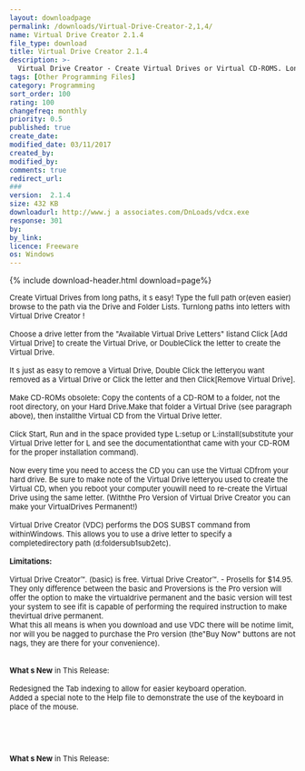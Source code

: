 ```yaml
---
layout: downloadpage
permalink: /downloads/Virtual-Drive-Creator-2,1,4/
name: Virtual Drive Creator 2.1.4
file_type: download
title: Virtual Drive Creator 2.1.4
description: >-
  Virtual Drive Creator - Create Virtual Drives or Virtual CD-ROMS. Long paths become single letters
tags: [Other Programming Files]
category: Programming
sort_order: 100
rating: 100
changefreq: monthly
priority: 0.5
published: true
create_date: 
modified_date: 03/11/2017
created_by: 
modified_by: 
comments: true
redirect_url: 
### 
version:  2.1.4
size: 432 KB
downloadurl: http://www.j a associates.com/DnLoads/vdcx.exe
response: 301
by: 
by_link: 
licence: Freeware
os: Windows
---
```


{% include download-header.html download=page%}

<p style="fix-download-text !important">
<p><font size="2"><p>Create Virtual Drives from long paths, it s easy! Type the full path or(even easier) browse to the path via the Drive and Folder Lists. Turnlong paths into letters with Virtual Drive Creator ! <br />
<br />
Choose a drive letter from the "Available Virtual Drive Letters" listand Click [Add Virtual Drive] to create the Virtual Drive, or DoubleClick the letter to create the Virtual Drive. <br />
<br />
It s just as easy to remove a Virtual Drive, Double Click the letteryou want removed as a Virtual Drive or Click the letter and then Click[Remove Virtual Drive]. <br />
<br />
Make CD-ROMs obsolete: Copy the contents of a CD-ROM to a folder, not the root directory, on your Hard Drive.Make that folder a Virtual Drive (see paragraph above), then installthe Virtual CD from the Virtual Drive letter. <br />
<br />
Click Start, Run and in the space provided type L:setup or L:install(substitute your Virtual Drive letter for L and see the documentationthat came with your CD-ROM for the proper installation command). <br />
<br />
Now every time you need to access the CD you can use the Virtual CDfrom your hard drive. Be sure to make note of the Virtual Drive letteryou used to create the Virtual CD, when you reboot your computer youwill need to re-create the Virtual Drive using the same letter. (Withthe Pro Version of Virtual Drive Creator you can make your VirtualDrives Permanent!)<br />
<br />
Virtual Drive Creator (VDC) performs the DOS SUBST command from withinWindows. This allows you to use a drive letter to specify a completedirectory path (d:foldersub1sub2etc).<br />
<br />
<span><strong>Limitations:</strong></span><br />
<br />
Virtual Drive Creator™. (basic) is free. Virtual Drive Creator™. - Prosells for $14.95. They only difference between the basic and Proversions is the Pro version will offer the option to make the virtualdrive permanent and the basic version will test your system to see ifit is capable of performing the required instruction to make thevirtual drive permanent.<br />
What this all means is when you download and use VDC there will be notime limit, nor will you be nagged to purchase the Pro version (the"Buy Now" buttons are not nags, they are there for your convenience).<br />
<br />
<br />
<strong>What s New</strong> in This Release:<br />
<br />
Redesigned the Tab indexing to allow for easier keyboard operation.<br />
Added a special note to the Help file to demonstrate the use of the keyboard in place of the mouse.</p>
<!-- google_ad_section_end -->
<p>&#160;</p>
<div class="celltext_big"><br />
<br />
<strong>What s New</strong> in This Release:</div></p></p>
